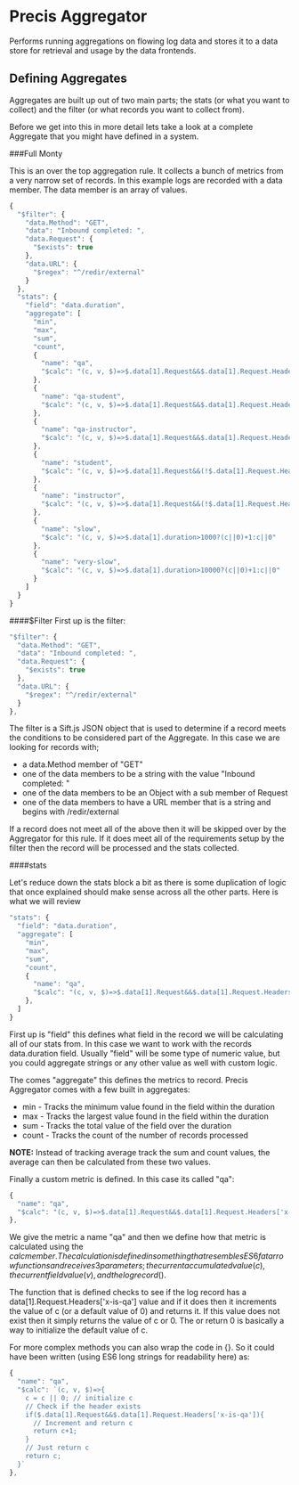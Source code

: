 Precis Aggregator
=================

Performs running aggregations on flowing log data and stores it to a data store for retrieval and usage by the data frontends.


Defining Aggregates
---

Aggregates are built up out of two main parts; the stats (or what you want to collect) and the filter (or what records you want to collect from).

Before we get into this in more detail lets take a look at a complete Aggregate that you might have defined in a system.

###Full Monty

This is an over the top aggregation rule.  It collects a bunch of metrics from a very narrow set of records.  In this example logs are recorded with a data member.  The data member is an array of values.

```js
{
  "$filter": {
    "data.Method": "GET",
    "data": "Inbound completed: ",
    "data.Request": {
      "$exists": true
    },
    "data.URL": {
      "$regex": "^/redir/external"
    }
  },
  "stats": {
    "field": "data.duration",
    "aggregate": [
      "min",
      "max",
      "sum",
      "count",
      {
        "name": "qa",
        "$calc": "(c, v, $)=>$.data[1].Request&&$.data[1].Request.Headers['x-is-qa']?(c||0)+1:c||0"
      },
      {
        "name": "qa-student",
        "$calc": "(c, v, $)=>$.data[1].Request&&$.data[1].Request.Headers['x-is-qa']&&($.data[1].Request.Headers['x-role']==='student')?(c||0)+1:c||0"
      },
      {
        "name": "qa-instructor",
        "$calc": "(c, v, $)=>$.data[1].Request&&$.data[1].Request.Headers['x-is-qa']&&($.data[1].Request.Headers['x-role']==='instructor')?(c||0)+1:c||0"
      },
      {
        "name": "student",
        "$calc": "(c, v, $)=>$.data[1].Request&&(!$.data[1].Request.Headers['x-is-qa'])&&($.data[1].Request.Headers['x-role']==='student')?(c||0)+1:c||0"
      },
      {
        "name": "instructor",
        "$calc": "(c, v, $)=>$.data[1].Request&&(!$.data[1].Request.Headers['x-is-qa'])&&($.data[1].Request.Headers['x-role']==='instructor')?(c||0)+1:c||0"
      },
      {
        "name": "slow",
        "$calc": "(c, v, $)=>$.data[1].duration>1000?(c||0)+1:c||0"
      },
      {
        "name": "very-slow",
        "$calc": "(c, v, $)=>$.data[1].duration>10000?(c||0)+1:c||0"
      }
    ]
  }
}
```

####$Filter
First up is the filter:

```js
"$filter": {
  "data.Method": "GET",
  "data": "Inbound completed: ",
  "data.Request": {
    "$exists": true
  },
  "data.URL": {
    "$regex": "^/redir/external"
  }
},
```

The filter is a Sift.js JSON object that is used to determine if a record meets the conditions to be considered part of the Aggregate.  In this case we are looking for records with;

  * a data.Method member of "GET"
  * one of the data members to be a string with the value "Inbound completed: "
  * one of the data members to be an Object with a sub member of Request
  * one of the data members to have a URL member that is a string and begins with /redir/external

If a record does not meet all of the above then it will be skipped over by the Aggregator for this rule.  If it does meet all of the requirements setup by the filter then the record will be processed and the stats collected.

####stats

Let's reduce down the stats block a bit as there is some duplication of logic that once explained should make sense across all the other parts.  Here is what we will review

```js
"stats": {
  "field": "data.duration",
  "aggregate": [
    "min",
    "max",
    "sum",
    "count",
    {
      "name": "qa",
      "$calc": "(c, v, $)=>$.data[1].Request&&$.data[1].Request.Headers['x-is-qa']?(c||0)+1:c||0"
    },
  ]
}
```

First up is "field" this defines what field in the record we will be calculating all of our stats from.  In this case we want to work with the records data.duration field.  Usually "field" will be some type of numeric value, but you could aggregate strings or any other value as well with custom logic.

The comes "aggregate" this defines the metrics to record.  Precis Aggregator comes with a few built in aggregates:

  * min - Tracks the minimum value found in the field within the duration
  * max - Tracks the largest value found in the field within the duration
  * sum - Tracks the total value of the field over the duration
  * count - Tracks the count of the number of records processed

**NOTE:** Instead of tracking average track the sum and count values, the average can then be calculated from these two values.

Finally a custom metric is defined.  In this case its called "qa":

```js
{
  "name": "qa",
  "$calc": "(c, v, $)=>$.data[1].Request&&$.data[1].Request.Headers['x-is-qa']?(c||0)+1:c||0"
},
```

We give the metric a name "qa" and then we define how that metric is calculated using the $calc member.  The calculation is defined in something that resembles ES6 fat arrow functions and receives 3 parameters; the current accumulated value (c), the current field value (v), and the log record ($).

The function that is defined checks to see if the log record has a data[1].Request.Headers['x-is-qa'] value and if it does then it increments the value of c (or a default value of 0) and returns it.  If this value does not exist then it simply returns the value of c or 0.  The or return 0 is basically a way to initialize the default value of c.

For more complex methods you can also wrap the code in {}.  So it could have been written (using ES6 long strings for readability here) as:

```js
{
  "name": "qa",
  "$calc": `(c, v, $)=>{
    c = c || 0; // initialize c
    // Check if the header exists
    if($.data[1].Request&&$.data[1].Request.Headers['x-is-qa']){
      // Increment and return c
      return c+1;
    }
    // Just return c
    return c;
  }`
},
```
